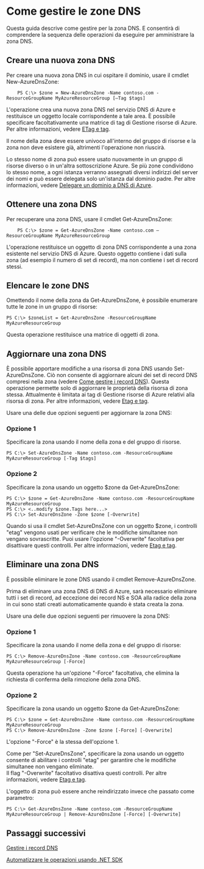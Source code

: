 <properties 
   pageTitle="Operazioni sulle zone DNS | Microsoft Azure" 
   description="È possibile gestire le zone DNS usando i cmdlet PowerShell di Azure. Come aggiornare, eliminare e creare le zone DNS in DNS di Azure" 
   services="dns" 
   documentationCenter="na" 
   authors="joaoma" 
   manager="Adinah" 
   editor=""/>

<tags
   ms.service="dns"
   ms.devlang="na"
   ms.topic="article"
   ms.tgt_pltfrm="na"
   ms.workload="infrastructure-services" 
   ms.date="05/01/2015"
   ms.author="joaoma"/>

# Come gestire le zone DNS

Questa guida descrive come gestire per la zona DNS. E consentirà di comprendere la sequenza delle operazioni da eseguire per amministrare la zona DNS.

## Creare una nuova zona DNS

Per creare una nuova zona DNS in cui ospitare il dominio, usare il cmdlet New-AzureDnsZone:

		PS C:\> $zone = New-AzureDnsZone -Name contoso.com -ResourceGroupName MyAzureResourceGroup [–Tag $tags] 

L'operazione crea una nuova zona DNS nel servizio DNS di Azure e restituisce un oggetto locale corrispondente a tale area. È possibile specificare facoltativamente una matrice di tag di Gestione risorse di Azure. Per altre informazioni, vedere [ETag e tag](../dns-getstarted-create-dnszone#Etags-and-tags).

Il nome della zona deve essere univoco all'interno del gruppo di risorse e la zona non deve esistere già, altrimenti l'operazione non riuscirà.

Lo stesso nome di zona può essere usato nuovamente in un gruppo di risorse diverso o in un'altra sottoscrizione Azure. Se più zone condividono lo stesso nome, a ogni istanza verranno assegnati diversi indirizzi del server dei nomi e può essere delegata solo un'istanza dal dominio padre. Per altre informazioni, vedere [Delegare un dominio a DNS di Azure](../dns-domain-delegation).

## Ottenere una zona DNS

Per recuperare una zona DNS, usare il cmdlet Get-AzureDnsZone:

		PS C:\> $zone = Get-AzureDnsZone -Name contoso.com –ResourceGroupName MyAzureResourceGroup

L'operazione restituisce un oggetto di zona DNS corrispondente a una zona esistente nel servizio DNS di Azure. Questo oggetto contiene i dati sulla zona (ad esempio il numero di set di record), ma non contiene i set di record stessi.

## Elencare le zone DNS
Omettendo il nome della zona da Get-AzureDnsZone, è possibile enumerare tutte le zone in un gruppo di risorse:

	PS C:\> $zoneList = Get-AzureDnsZone -ResourceGroupName MyAzureResourceGroup
Questa operazione restituisce una matrice di oggetti di zona.

## Aggiornare una zona DNS
È possibile apportare modifiche a una risorsa di zona DNS usando Set-AzureDnsZone. Ciò non consente di aggiornare alcuni dei set di record DNS compresi nella zona (vedere [Come gestire i record DNS](../dns-operations-recordsets)). Questa operazione permette solo di aggiornare le proprietà della risorsa di zona stessa. Attualmente è limitata ai tag di Gestione risorse di Azure relativi alla risorsa di zona. Per altre informazioni, vedere [Etag e tag](../dns-getstarted-create-dnszone#Etags-and-tags).

Usare una delle due opzioni seguenti per aggiornare la zona DNS:

### Opzione 1
 
Specificare la zona usando il nome della zona e del gruppo di risorse.

	PS C:\> Set-AzureDnsZone -Name contoso.com -ResourceGroupName MyAzureResourceGroup [-Tag $tags]

### Opzione 2
Specificare la zona usando un oggetto $zone da Get-AzureDnsZone:

	PS C:\> $zone = Get-AzureDnsZone -Name contoso.com -ResourceGroupName MyAzureResourceGroup
	PS C:\> <..modify $zone.Tags here...>
	PS C:\> Set-AzureDnsZone -Zone $zone [-Overwrite]

Quando si usa il cmdlet Set-AzureDnsZone con un oggetto $zone, i controlli "etag" vengono usati per verificare che le modifiche simultanee non vengano sovrascritte. Puoi usare l'opzione "-Overwrite" facoltativa per disattivare questi controlli. Per altre informazioni, vedere [Etag e tag](../dns-getstarted-create-dnszone#Etags-and-tags).

## Eliminare una zona DNS

È possibile eliminare le zone DNS usando il cmdlet Remove-AzureDnsZone.
 
Prima di eliminare una zona DNS di DNS di Azure, sarà necessario eliminare tutti i set di record, ad eccezione dei record NS e SOA alla radice della zona in cui sono stati creati automaticamente quando è stata creata la zona.

Usare una delle due opzioni seguenti per rimuovere la zona DNS:

### Opzione 1

Specificare la zona usando il nome della zona e del gruppo di risorse:

	PS C:\> Remove-AzureDnsZone -Name contoso.com -ResourceGroupName MyAzureResourceGroup [-Force] 

Questa operazione ha un'opzione "-Force" facoltativa, che elimina la richiesta di conferma della rimozione della zona DNS.
### Opzione 2

Specificare la zona usando un oggetto $zone da Get-AzureDnsZone:

	PS C:\> $zone = Get-AzureDnsZone -Name contoso.com -ResourceGroupName MyAzureResourceGroup
	PS C:\> Remove-AzureDnsZone -Zone $zone [-Force] [-Overwrite]

L'opzione "-Force" è la stessa dell'opzione 1.

Come per "Set-AzureDnsZone", specificare la zona usando un oggetto consente di abilitare i controlli "etag" per garantire che le modifiche simultanee non vengano eliminate. <BR> Il flag "-Overwrite" facoltativo disattiva questi controlli. Per altre informazioni, vedere [Etag e tag](../dns-getstarted-create-dnszone#Etags-and-tags).

L'oggetto di zona può essere anche reindirizzato invece che passato come parametro:

	PS C:\> Get-AzureDnsZone -Name contoso.com -ResourceGroupName MyAzureResourceGroup | Remove-AzureDnsZone [-Force] [-Overwrite]

## Passaggi successivi


[Gestire i record DNS](../dns-operations-recordsets)

[Automatizzare le operazioni usando .NET SDK](../dns-sdk)

<!---HONumber=August15_HO6-->